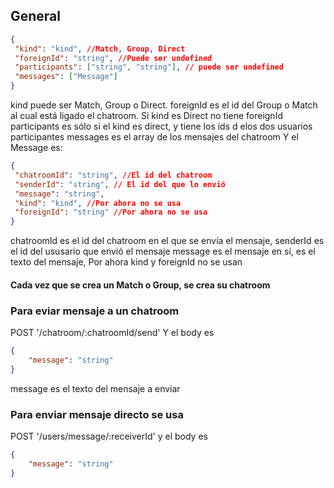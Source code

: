 ## General
 ```json
 {
  "kind": "kind", //Match, Group, Direct
  "foreignId": "string", //Puede ser undefined
  "participants": ["string", "string"], // puede ser undefined
  "messages": ["Message"]
 }
```
kind puede ser Match, Group o Direct.
foreignId es el id del Group o Match al cual está ligado el chatroom.
Si kind es Direct no tiene foreignId
participants es sólo si el kind es direct, y tiene los ids d elos dos usuarios participantes
messages es el array de los mensajes del chatroom
Y el Message es:


 ```json
 {
  "chatroomId": "string", //El id del chatroom 
  "senderId": "string", // El id del que lo envió
  "message": "string",
  "kind": "kind", //Por ahora no se usa
  "foreignId": "string" //Por ahora no se usa
 }
```
chatroomId es el id del chatroom en el que se envía el mensaje,
senderId es el id del ususario que envió el mensaje
message es el mensaje en sí, es el texto del mensaje,
Por ahora kind y foreignId no se usan

#### Cada vez que se crea un Match o Group, se crea su chatroom

### Para eviar mensaje a un chatroom
POST '/chatroom/:chatroomId/send'
Y el body es

```json
{
    "message": "string"
}
```

message es el texto del mensaje a enviar

### Para enviar mensaje directo se usa
POST '/users/message/:receiverId'
y el body es
```json
{
    "message": "string"
}
```